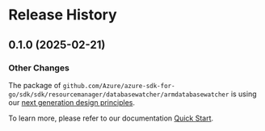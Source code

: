 # Release History

## 0.1.0 (2025-02-21)
### Other Changes

The package of `github.com/Azure/azure-sdk-for-go/sdk/sdk/resourcemanager/databasewatcher/armdatabasewatcher` is using our [next generation design principles](https://azure.github.io/azure-sdk/general_introduction.html).

To learn more, please refer to our documentation [Quick Start](https://aka.ms/azsdk/go/mgmt).
